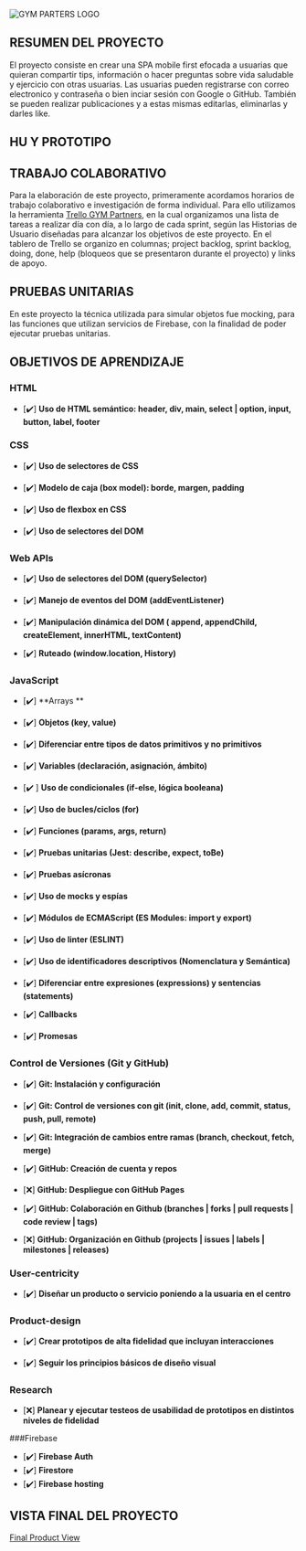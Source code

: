 
![GYM PARTERS LOGO](https://user-images.githubusercontent.com/64505620/194427186-88940883-3701-4a7b-809d-c9ecc01fae6d.png)

## RESUMEN DEL PROYECTO
El proyecto consiste en crear una SPA mobile first efocada a usuarias que quieran compartir tips, información o hacer preguntas sobre vida saludable y ejercicio
con otras usuarias.
Las usuarias pueden registrarse con correo electronico y contraseña o bien inciar sesión con Google o GitHub. También se pueden realizar publicaciones y a estas mismas
editarlas, eliminarlas y darles like.

## HU Y PROTOTIPO
## TRABAJO COLABORATIVO
Para la elaboración de este proyecto, primeramente acordamos horarios de trabajo colaborativo e investigación de forma individual. Para ello utilizamos la herramienta [Trello GYM Partners](https://trello.com/b/fYiRWxfA/project-3-red-social), en la cual organizamos una lista de tareas a realizar día con día, a lo largo de cada sprint, según las Historias de Usuario diseñadas para alcanzar los objetivos de este proyecto.
En el tablero de Trello se organizo en columnas; project backlog, sprint backlog, doing, done, help (bloqueos que se presentaron durante el proyecto) y links de apoyo.
## PRUEBAS UNITARIAS
En este proyecto la técnica utilizada para simular objetos fue mocking, para las funciones que utilizan servicios de Firebase, con la finalidad de poder ejecutar pruebas unitarias.
## OBJETIVOS DE APRENDIZAJE
### HTML

* [✔️] **Uso de HTML semántico: header, div, main, select | option, input, button, label, footer**

### CSS

* [✔️] **Uso de selectores de CSS**

* [✔️] **Modelo de caja (box model): borde, margen, padding**

* [✔️] **Uso de flexbox en CSS**

* [✔️] **Uso de selectores del DOM**

### Web APIs

* [✔️] **Uso de selectores del DOM (querySelector)**

* [✔️] **Manejo de eventos del DOM (addEventListener)**

* [✔️] **Manipulación dinámica del DOM ( append, appendChild, createElement, innerHTML, textContent)**

* [✔️] **Ruteado (window.location, History)**

### JavaScript

* [✔️] **Arrays **

* [✔️] **Objetos (key, value)**

* [✔️] **Diferenciar entre tipos de datos primitivos y no primitivos**

* [✔️] **Variables (declaración, asignación, ámbito)**

* [✔️ ] **Uso de condicionales (if-else, lógica booleana)**

* [✔️] **Uso de bucles/ciclos (for)**

* [✔️] **Funciones (params, args, return)**

* [✔️] **Pruebas unitarias (Jest: describe, expect, toBe)**

* [✔️] **Pruebas asícronas**

* [✔️] **Uso de mocks y espías**

* [✔️] **Módulos de ECMAScript (ES Modules: import y export)**

* [✔️] **Uso de linter (ESLINT)**

* [✔️] **Uso de identificadores descriptivos (Nomenclatura y Semántica)**

* [✔️] **Diferenciar entre expresiones (expressions) y sentencias (statements)**

* [✔️] **Callbacks**

* [✔️] **Promesas**


### Control de Versiones (Git y GitHub)

* [✔️] **Git: Instalación y configuración**

* [✔️] **Git: Control de versiones con git (init, clone, add, commit, status, push, pull, remote)**

* [✔️] **Git: Integración de cambios entre ramas (branch, checkout, fetch, merge)**

* [✔️] **GitHub: Creación de cuenta y repos**

* [❌] **GitHub: Despliegue con GitHub Pages**

* [✔️] **GitHub: Colaboración en Github (branches | forks | pull requests | code review | tags)**

* [❌] **GitHub: Organización en Github (projects | issues | labels | milestones | releases)**

### User-centricity

* [✔️] **Diseñar un producto o servicio poniendo a la usuaria en el centro**

### Product-design

* [✔️] **Crear prototipos de alta fidelidad que incluyan interacciones**

* [✔️] **Seguir los principios básicos de diseño visual**

### Research

* [❌] **Planear y ejecutar testeos de usabilidad de prototipos en distintos niveles de fidelidad**

###Firebase

* [✔️] **Firebase Auth**
* [✔️] **Firestore**
* [✔️] **Firebase hosting**




## VISTA FINAL DEL PROYECTO
[Final Product View](https://www.loom.com/share/918b291b00ae4429a6ad7e689f909098)
